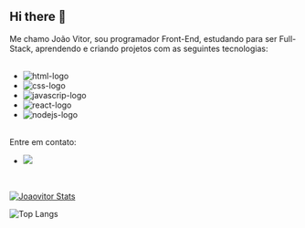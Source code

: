 ## Hi there 👋

Me chamo João Vitor, sou programador Front-End, estudando para ser Full-Stack, aprendendo e criando projetos com as seguintes tecnologias:
<br>
<br>

  - <img src="https://img.shields.io/badge/HTML5-E34F26?style=for-the-badge&logo=html5&logoColor=white" alt="html-logo"/>
  - <img src="https://img.shields.io/badge/CSS3-1572B6?style=for-the-badge&logo=css3&logoColor=white" alt="css-logo"/>
  - <img src="https://img.shields.io/badge/JavaScript-F7DF1E?style=for-the-badge&logo=javascript&logoColor=black" alt="javascrip-logo"/>
  - <img src="https://img.shields.io/badge/react%20os-0088CC?style=for-the-badge&logo=reactos&logoColor=white" alt="react-logo"/>
  - <img src="https://img.shields.io/badge/Node.js-43853D?style=for-the-badge&logo=node.js&logoColor=white" alt="nodejs-logo">
<br>
Entre em contato:
<br>

  - <a href="https://www.linkedin.com/in/jo%C3%A3o-vitor-da-silva-119646347/"> <img src="https://img.shields.io/badge/LinkedIn-0077B5?style=for-the-badge&logo=linkedin&logoColor=white"></a>
  <br>

  [![Joaovitor Stats](https://github-readme-stats.vercel.app/api?username=joaovitordasilva07)](https://github.com/anuraghazra/github-readme-stats)

  ![Top Langs](https://github-readme-stats.vercel.app/api/top-langs/?username=joaovitordasilva07&layout=compact)

